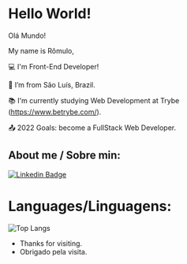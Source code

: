 # Hello World!
Olá Mundo!

My name is Rômulo,

:computer: I'm Front-End Developer!

:house_with_garden: I’m from São Luís, Brazil.

:books: I'm currently studying Web Development at Trybe (https://www.betrybe.com/).

:outbox_tray: 2022 Goals: become a FullStack Web Developer.

## About me / Sobre min:
[![Linkedin Badge](https://img.shields.io/badge/-LinkedIn-blue?style=flat-square&logo=Linkedin&logoColor=white&link=https://www.linkedin.com/in/romulo-rp/)](https://www.linkedin.com/in/romulo-rp/)

# Languages/Linguagens:
![Top Langs](https://github-readme-stats.vercel.app/api/top-langs/?username=romulo-rp29&layout=compact)

- Thanks for visiting.
- Obrigado pela visita.
